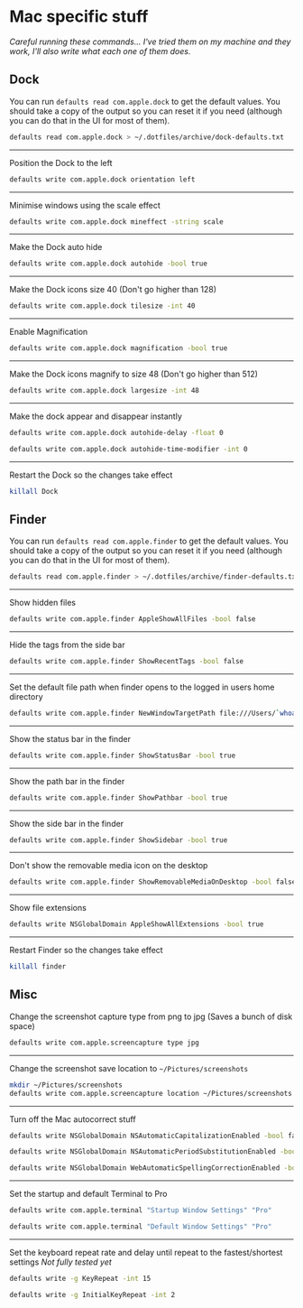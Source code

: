 # Mac specific stuff

_Careful running these commands... I've tried them on my machine and they work, I'll also write what each one of them does._

## Dock

You can run `defaults read com.apple.dock` to get the default values.
You should take a copy of the output so you can reset it if you need (although you can do that in the UI for most of them).

```bash
defaults read com.apple.dock > ~/.dotfiles/archive/dock-defaults.txt
```

---

Position the Dock to the left

```bash
defaults write com.apple.dock orientation left
```

---

Minimise windows using the scale effect

```bash
defaults write com.apple.dock mineffect -string scale
```

---

Make the Dock auto hide

```bash
defaults write com.apple.dock autohide -bool true
```

---

Make the Dock icons size 40 (Don't go higher than 128)

```bash
defaults write com.apple.dock tilesize -int 40
```

---

Enable Magnification

```bash
defaults write com.apple.dock magnification -bool true
```

---

Make the Dock icons magnify to size 48 (Don't go higher than 512)

```bash
defaults write com.apple.dock largesize -int 48
```

---

Make the dock appear and disappear instantly

```bash
defaults write com.apple.dock autohide-delay -float 0
```

```bash
defaults write com.apple.dock autohide-time-modifier -int 0
```

---

Restart the Dock so the changes take effect

```bash
killall Dock
```

## Finder

You can run `defaults read com.apple.finder` to get the default values.
You should take a copy of the output so you can reset it if you need (although you can do that in the UI for most of them).

```bash
defaults read com.apple.finder > ~/.dotfiles/archive/finder-defaults.txt
```

---

Show hidden files

```bash
defaults write com.apple.finder AppleShowAllFiles -bool false
```

---

Hide the tags from the side bar

```bash
defaults write com.apple.finder ShowRecentTags -bool false
```

---

Set the default file path when finder opens to the logged in users home directory

```bash
defaults write com.apple.finder NewWindowTargetPath file:///Users/`whoami`/
```

---

Show the status bar in the finder

```bash
defaults write com.apple.finder ShowStatusBar -bool true
```

---

Show the path bar in the finder

```bash
defaults write com.apple.finder ShowPathbar -bool true
```

---

Show the side bar in the finder

```bash
defaults write com.apple.finder ShowSidebar -bool true
```

---

Don't show the removable media icon on the desktop

```bash
defaults write com.apple.finder ShowRemovableMediaOnDesktop -bool false
```

---

Show file extensions

```bash
defaults write NSGlobalDomain AppleShowAllExtensions -bool true
```

---

Restart Finder so the changes take effect

```bash
killall finder
```

## Misc

Change the screenshot capture type from png to jpg (Saves a bunch of disk space)

```bash
defaults write com.apple.screencapture type jpg
```

---

Change the screenshot save location to `~/Pictures/screenshots`

```bash
mkdir ~/Pictures/screenshots
defaults write com.apple.screencapture location ~/Pictures/screenshots
```

---

Turn off the Mac autocorrect stuff

```bash
defaults write NSGlobalDomain NSAutomaticCapitalizationEnabled -bool false
```

```bash
defaults write NSGlobalDomain NSAutomaticPeriodSubstitutionEnabled -bool false
```

```bash
defaults write NSGlobalDomain WebAutomaticSpellingCorrectionEnabled -bool false
```

---

Set the startup and default Terminal to Pro

```bash
defaults write com.apple.terminal "Startup Window Settings" "Pro"
```

```bash
defaults write com.apple.terminal "Default Window Settings" "Pro"
```

---

Set the keyboard repeat rate and delay until repeat to the fastest/shortest settings _Not fully tested yet_

```bash
defaults write -g KeyRepeat -int 15
```

```bash
defaults write -g InitialKeyRepeat -int 2
```
